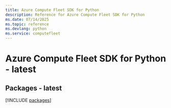 ```yaml
---
title: Azure Compute Fleet SDK for Python
description: Reference for Azure Compute Fleet SDK for Python
ms.date: 07/14/2025
ms.topic: reference
ms.devlang: python
ms.service: computefleet
---
```

# Azure Compute Fleet SDK for Python - latest
## Packages - latest
[!INCLUDE [packages](compute-fleet-index.md)]